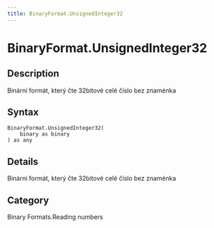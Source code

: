 ```yaml
---
title: BinaryFormat.UnsignedInteger32
---
```


# BinaryFormat.UnsignedInteger32


## Description

Binární formát, který čte 32bitové celé číslo bez znaménka


## Syntax

```powerquery
BinaryFormat.UnsignedInteger32(
    binary as binary
) as any
```


## Details

Binární formát, který čte 32bitové celé číslo bez znaménka



## Category
Binary Formats.Reading numbers
